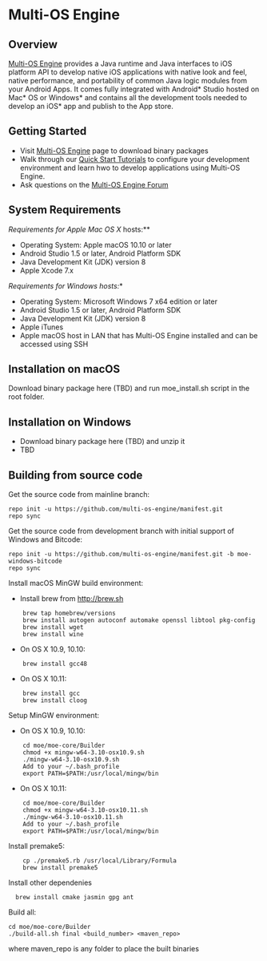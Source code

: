 Multi-OS Engine
===============

Overview
--------
[Multi-OS Engine](http://multi-os-engine.org/) provides a Java runtime and Java interfaces to iOS platform API to develop native iOS applications with native look and feel, native performance, and portability of common Java logic modules from your Android Apps. It comes fully integrated with Android* Studio hosted on Mac* OS or Windows* and contains all the development tools needed to develop an iOS* app and publish to the App store.

Getting Started
---------------

- Visit [Multi-OS Engine](TBD) page to download binary packages
- Walk through our [Quick Start Tutorials](http://multi-os-engine.github.io/doc) to configure your development environment and learn hwo to develop applications using Multi-OS Engine.
- Ask questions on the [Multi-OS Engine Forum](https://discuss.multi-os-engine.org/)


System Requirements
-------------------

**Requirements for Apple* Mac OS X* hosts:**

- Operating System: Apple macOS 10.10 or later
- Android Studio 1.5 or later, Android Platform SDK
- Java Development Kit (JDK) version 8
- Apple Xcode 7.x

**Requirements for Windows* hosts:**

- Operating System: Microsoft Windows 7 x64 edition or later
- Android Studio 1.5 or later, Android Platform SDK
- Java Development Kit (JDK) version 8
- Apple iTunes
- Apple macOS host in LAN that has Multi-OS Engine installed and can be accessed using SSH

Installation on macOS
----------------------

Download binary package here (TBD) and run moe_install.sh script in the root folder.

Installation on Windows
-----------------------

- Download binary package here (TBD) and unzip it
- TBD

Building from source code
-------------------------

Get the source code from mainline branch:
```
repo init -u https://github.com/multi-os-engine/manifest.git
repo sync
```

Get the source code from development branch with initial support of Windows and Bitcode: 
```
repo init -u https://github.com/multi-os-engine/manifest.git -b moe-windows-bitcode
repo sync
```

Install macOS MinGW build environment:
	
- Install brew from http://brew.sh
```	
	brew tap homebrew/versions
	brew install autogen autoconf automake openssl libtool pkg-config
	brew install wget
	brew install wine
```
- On OS X 10.9, 10.10:
```
	brew install gcc48
```
- On OS X 10.11:
```
	brew install gcc
	brew install cloog
```
Setup MinGW environment:
- On OS X 10.9, 10.10:

```
	cd moe/moe-core/Builder
	chmod +x mingw-w64-3.10-osx10.9.sh
	./mingw-w64-3.10-osx10.9.sh
	Add to your ~/.bash_profile
	export PATH=$PATH:/usr/local/mingw/bin
```
	
- On OS X 10.11:
```
	cd moe/moe-core/Builder
	chmod +x mingw-w64-3.10-osx10.11.sh
	./mingw-w64-3.10-osx10.11.sh
	Add to your ~/.bash_profile
	export PATH=$PATH:/usr/local/mingw/bin
```

Install premake5:
```	
	cp ./premake5.rb /usr/local/Library/Formula
	brew install premake5
```

Install other dependenies
```
  brew install cmake jasmin gpg ant
```

Build all:
```
cd moe/moe-core/Builder
./build-all.sh final <build_number> <maven_repo>
```
where maven_repo is any folder to place the built binaries
